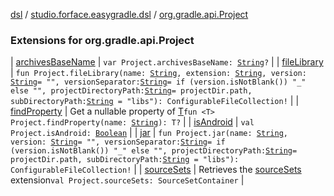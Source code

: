 [dsl](../../index.md) / [studio.forface.easygradle.dsl](../index.md) / [org.gradle.api.Project](./index.md)

### Extensions for org.gradle.api.Project

| [archivesBaseName](archives-base-name.md) | `var Project.archivesBaseName: `[`String`](https://kotlinlang.org/api/latest/jvm/stdlib/kotlin/-string/index.html)`?` |
| [fileLibrary](file-library.md) | `fun Project.fileLibrary(name: `[`String`](https://kotlinlang.org/api/latest/jvm/stdlib/kotlin/-string/index.html)`, extension: `[`String`](https://kotlinlang.org/api/latest/jvm/stdlib/kotlin/-string/index.html)`, version: `[`String`](https://kotlinlang.org/api/latest/jvm/stdlib/kotlin/-string/index.html)` = "", versionSeparator: `[`String`](https://kotlinlang.org/api/latest/jvm/stdlib/kotlin/-string/index.html)` = if (version.isNotBlank()) "_" else "", projectDirectoryPath: `[`String`](https://kotlinlang.org/api/latest/jvm/stdlib/kotlin/-string/index.html)` = projectDir.path, subDirectoryPath: `[`String`](https://kotlinlang.org/api/latest/jvm/stdlib/kotlin/-string/index.html)` = "libs"): ConfigurableFileCollection!` |
| [findProperty](find-property.md) | Get a nullable property of [T](find-property.md#T)`fun <T> Project.findProperty(name: `[`String`](https://kotlinlang.org/api/latest/jvm/stdlib/kotlin/-string/index.html)`): T?` |
| [isAndroid](is-android.md) | `val Project.isAndroid: `[`Boolean`](https://kotlinlang.org/api/latest/jvm/stdlib/kotlin/-boolean/index.html) |
| [jar](jar.md) | `fun Project.jar(name: `[`String`](https://kotlinlang.org/api/latest/jvm/stdlib/kotlin/-string/index.html)`, version: `[`String`](https://kotlinlang.org/api/latest/jvm/stdlib/kotlin/-string/index.html)` = "", versionSeparator: `[`String`](https://kotlinlang.org/api/latest/jvm/stdlib/kotlin/-string/index.html)` = if (version.isNotBlank()) "_" else "", projectDirectoryPath: `[`String`](https://kotlinlang.org/api/latest/jvm/stdlib/kotlin/-string/index.html)` = projectDir.path, subDirectoryPath: `[`String`](https://kotlinlang.org/api/latest/jvm/stdlib/kotlin/-string/index.html)` = "libs"): ConfigurableFileCollection!` |
| [sourceSets](source-sets.md) | Retrieves the [sourceSets](#) extension`val Project.sourceSets: SourceSetContainer` |

